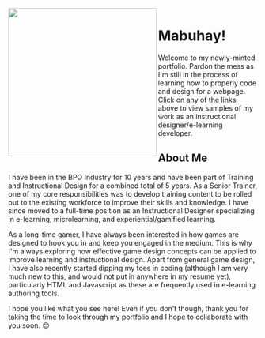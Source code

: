 <img align="left" src="https://user-images.githubusercontent.com/83632459/116977113-0a1ef080-ac90-11eb-9b45-9b13387d8bae.png" width="300"/>

# Mabuhay!
Welcome to my newly-minted portfolio. Pardon the mess as I'm still in the process of learning how to properly code and design for a webpage. Click on any of the links above to view samples of my work as an instructional designer/e-learning developer.

## About Me
I have been in the BPO Industry for 10 years and have been part of Training and Instructional Design for a combined total of 5 years. As a Senior Trainer, one of my core responsibilities was to develop training content to be rolled out to the existing workforce to improve their skills and knowledge. I have since moved to a full-time position as an Instructional Designer specializing in e-learning, microlearning, and experiential/gamified learning.

As a long-time gamer, I have always been interested in how games are designed to hook you in and keep you engaged in the medium. This is why I'm always exploring how effective game design concepts can be applied to improve learning and instructional design. Apart from general game design, I have also recently started dipping my toes in coding (although I am very much new to this, and would not put in anywhere in my resume yet), particularly HTML and Javascript as these are frequently used in e-learning authoring tools.

I hope you like what you see here! Even if you don't though, thank you for taking the time to look through my portfolio and I hope to collaborate with you soon. :blush: